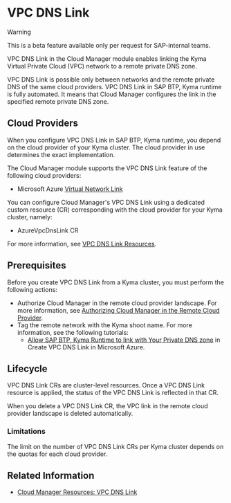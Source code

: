 # VPC DNS Link

> [!WARNING]
> This is a beta feature available only per request for SAP-internal teams.

VPC DNS Link in the Cloud Manager module enables linking the Kyma Virtual Private Cloud (VPC) network to a remote private DNS zone.

VPC DNS Link is possible only between networks and the remote private DNS of the same cloud providers. VPC DNS Link in SAP BTP, Kyma runtime is fully automated. It means that Cloud Manager configures the link in the specified remote private DNS zone.

## Cloud Providers

When you configure VPC DNS Link in SAP BTP, Kyma runtime, you depend on the cloud provider of your Kyma cluster. The cloud provider in use determines the exact implementation.

The Cloud Manager module supports the VPC DNS Link feature of the following cloud providers:

* Microsoft Azure [Virtual Network Link](https://learn.microsoft.com/en-us/azure/dns/private-dns-virtual-network-links) <!-- VPC DNS Link for Microsoft Azure is not part of external Help Portal docs-->

You can configure Cloud Manager's VPC DNS Link using a dedicated custom resource (CR) corresponding with the cloud provider for your Kyma cluster, namely:

* AzureVpcDnsLink CR <!-- VPC DNS Link for Microsoft Azure is not part of external Help Portal docs-->

For more information, see [VPC DNS Link Resources](./resources/README.md#vpc-dns-link-resources).

## Prerequisites

Before you create VPC DNS Link from a Kyma cluster, you must perform the following actions:

* Authorize Cloud Manager in the remote cloud provider landscape. For more information, see [Authorizing Cloud Manager in the Remote Cloud Provider](00-31-vpc-peering-authorization.md).
* Tag the remote network with the Kyma shoot name. For more information, see the following tutorials:
    * [Allow SAP BTP, Kyma Runtime to link with Your Private DNS zone](./tutorials/01-40-10-azure-vpc-dns-link.md#allow-sap-btp-kyma-runtime-to-link-with-your-private-dns-zone) in Create VPC DNS Link in Microsoft Azure.


## Lifecycle

VPC DNS Link CRs are cluster-level resources. Once a VPC DNS Link resource is applied, the status of the VPC DNS Link is reflected in that CR. 

When you delete a VPC DNS Link CR, the VPC link in the remote cloud provider landscape is deleted automatically.

### Limitations

The limit on the number of VPC DNS Link CRs per Kyma cluster depends on the quotas for each cloud provider.

## Related Information

* [Cloud Manager Resources: VPC DNS Link](./resources/README.md#vpc-dns-link-resources)
